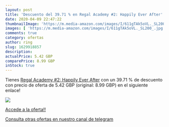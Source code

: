 ```yaml
---
layout: post
title: 'Descuento del 39.71 % en Regal Academy #2: Happily Ever After'
date: 2020-04-09 22:47:22
thumbnailImage: 'https://m.media-amazon.com/images/I/611gTAk5oVL._SL200_.jpg'
images: [ 'https://m.media-amazon.com/images/I/611gTAk5oVL._SL200_.jpg' ]
comments: true
category: ofertas
author: ring
slug: 1629918857
description:
actualPrice: 5.42 GBP
comparePrice: 8.99 GBP
inStock: true
---
```


Tienes [Regal Academy #2: Happily Ever After](https://www.amazon.com/dp/1629918857/?tag=redken08-20) con un 39.71 % de descuento con precio de oferta de 5.42 GBP (original: 8.99 GBP) en el siguiente enlace!

[![](https://m.media-amazon.com/images/I/611gTAk5oVL._SL200_.jpg)](https://www.amazon.com/dp/1629918857/?tag=redken08-20)

[Accede a la oferta!!](https://www.amazon.com/dp/1629918857/?tag=redken08-20)

[Consulta otras ofertas en nuestro canal de telegram](https://t.me/s/ofertas25)
